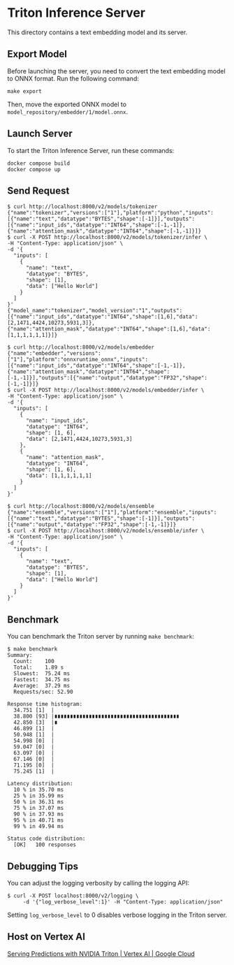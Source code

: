 # Triton Inference Server

This directory contains a text embedding model and its server.

## Export Model

Before launching the server, you need to convert the text embedding model to ONNX format. Run the following command:

```
make export
```

Then, move the exported ONNX model to `model_repository/embedder/1/model.onnx`.

## Launch Server

To start the Triton Inference Server, run these commands:

```
docker compose build
docker compose up
```

## Send Request

```
$ curl http://localhost:8000/v2/models/tokenizer
{"name":"tokenizer","versions":["1"],"platform":"python","inputs":[{"name":"text","datatype":"BYTES","shape":[-1]}],"outputs":[{"name":"input_ids","datatype":"INT64","shape":[-1,-1]},{"name":"attention_mask","datatype":"INT64","shape":[-1,-1]}]}
$ curl -X POST http://localhost:8000/v2/models/tokenizer/infer \
-H "Content-Type: application/json" \
-d '{
  "inputs": [
    {
      "name": "text",
      "datatype": "BYTES",
      "shape": [1],
      "data": ["Hello World"]
    }
  ]
}'
{"model_name":"tokenizer","model_version":"1","outputs":[{"name":"input_ids","datatype":"INT64","shape":[1,6],"data":[2,1471,4424,10273,5931,3]},{"name":"attention_mask","datatype":"INT64","shape":[1,6],"data":[1,1,1,1,1,1]}]}
```

```
$ curl http://localhost:8000/v2/models/embedder
{"name":"embedder","versions":["1"],"platform":"onnxruntime_onnx","inputs":[{"name":"input_ids","datatype":"INT64","shape":[-1,-1]},{"name":"attention_mask","datatype":"INT64","shape":[-1,-1]}],"outputs":[{"name":"output","datatype":"FP32","shape":[-1,-1]}]}
$ curl -X POST http://localhost:8000/v2/models/embedder/infer \
-H "Content-Type: application/json" \
-d '{
  "inputs": [
    {
      "name": "input_ids",
      "datatype": "INT64",
      "shape": [1, 6],
      "data": [2,1471,4424,10273,5931,3]
    },
    {
      "name": "attention_mask",
      "datatype": "INT64",
      "shape": [1, 6],
      "data": [1,1,1,1,1,1]
    }
  ]
}'
```

```
$ curl http://localhost:8000/v2/models/ensemble
{"name":"ensemble","versions":["1"],"platform":"ensemble","inputs":[{"name":"text","datatype":"BYTES","shape":[-1]}],"outputs":[{"name":"output","datatype":"FP32","shape":[-1,-1]}]}
$ curl -X POST http://localhost:8000/v2/models/ensemble/infer \
-H "Content-Type: application/json" \
-d '{
  "inputs": [
    {
      "name": "text",
      "datatype": "BYTES",
      "shape": [1],
      "data": ["Hello World"]
    }
  ]
}'
```

## Benchmark

You can benchmark the Triton server by running `make benchmark`:

```
$ make benchmark
Summary:
  Count:	100
  Total:	1.89 s
  Slowest:	75.24 ms
  Fastest:	34.75 ms
  Average:	37.29 ms
  Requests/sec:	52.90

Response time histogram:
  34.751 [1]  |
  38.800 [93] |∎∎∎∎∎∎∎∎∎∎∎∎∎∎∎∎∎∎∎∎∎∎∎∎∎∎∎∎∎∎∎∎∎∎∎∎∎∎∎∎
  42.850 [3]  |∎
  46.899 [1]  |
  50.948 [1]  |
  54.998 [0]  |
  59.047 [0]  |
  63.097 [0]  |
  67.146 [0]  |
  71.195 [0]  |
  75.245 [1]  |

Latency distribution:
  10 % in 35.70 ms
  25 % in 35.99 ms
  50 % in 36.31 ms
  75 % in 37.07 ms
  90 % in 37.93 ms
  95 % in 40.71 ms
  99 % in 49.94 ms

Status code distribution:
  [OK]   100 responses
```

## Debugging Tips

You can adjust the logging verbosity by calling the logging API:

```
$ curl -X POST localhost:8000/v2/logging \
     -d '{"log_verbose_level":1}' -H "Content-Type: application/json"
```

Setting `log_verbose_level` to 0 disables verbose logging in the Triton server.

## Host on Vertex AI

[Serving Predictions with NVIDIA Triton  |  Vertex AI  |  Google Cloud](https://cloud.google.com/vertex-ai/docs/predictions/using-nvidia-triton)
